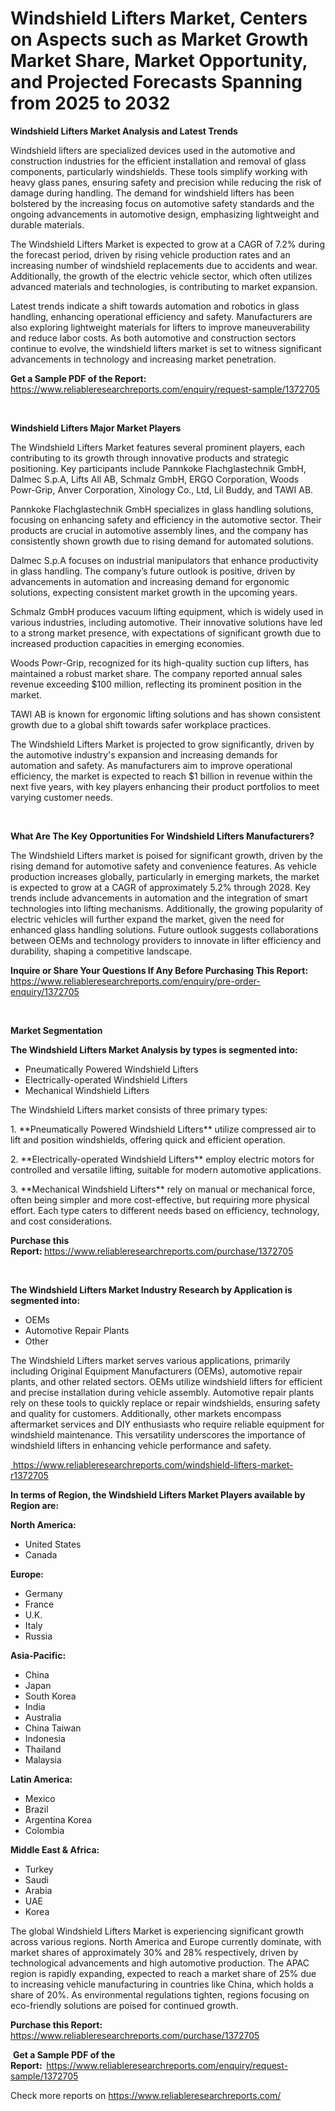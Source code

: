 <p><h1>Windshield Lifters Market, Centers on Aspects such as Market Growth Market Share, Market Opportunity, and Projected Forecasts Spanning from 2025 to 2032</h1></p><p><strong>Windshield Lifters Market Analysis and Latest Trends</strong></p>
<p><p>Windshield lifters are specialized devices used in the automotive and construction industries for the efficient installation and removal of glass components, particularly windshields. These tools simplify working with heavy glass panes, ensuring safety and precision while reducing the risk of damage during handling. The demand for windshield lifters has been bolstered by the increasing focus on automotive safety standards and the ongoing advancements in automotive design, emphasizing lightweight and durable materials.</p><p>The Windshield Lifters Market is expected to grow at a CAGR of 7.2% during the forecast period, driven by rising vehicle production rates and an increasing number of windshield replacements due to accidents and wear. Additionally, the growth of the electric vehicle sector, which often utilizes advanced materials and technologies, is contributing to market expansion. </p><p>Latest trends indicate a shift towards automation and robotics in glass handling, enhancing operational efficiency and safety. Manufacturers are also exploring lightweight materials for lifters to improve maneuverability and reduce labor costs. As both automotive and construction sectors continue to evolve, the windshield lifters market is set to witness significant advancements in technology and increasing market penetration.</p></p>
<p><strong>Get a Sample PDF of the Report:&nbsp;</strong> <a href="https://www.reliableresearchreports.com/enquiry/request-sample/1372705?utm_campaign=2246&utm_medium=2&utm_source=Github&utm_content=ia&utm_term=22032025&utm_id=windshield-lifters">https://www.reliableresearchreports.com/enquiry/request-sample/1372705</a></p>
<p>&nbsp;</p>
<p><strong>Windshield Lifters Major Market Players</strong></p>
<p><p>The Windshield Lifters Market features several prominent players, each contributing to its growth through innovative products and strategic positioning. Key participants include Pannkoke Flachglastechnik GmbH, Dalmec S.p.A, Lifts All AB, Schmalz GmbH, ERGO Corporation, Woods Powr-Grip, Anver Corporation, Xinology Co., Ltd, Lil Buddy, and TAWI AB.</p><p>Pannkoke Flachglastechnik GmbH specializes in glass handling solutions, focusing on enhancing safety and efficiency in the automotive sector. Their products are crucial in automotive assembly lines, and the company has consistently shown growth due to rising demand for automated solutions.</p><p>Dalmec S.p.A focuses on industrial manipulators that enhance productivity in glass handling. The company’s future outlook is positive, driven by advancements in automation and increasing demand for ergonomic solutions, expecting consistent market growth in the upcoming years.</p><p>Schmalz GmbH produces vacuum lifting equipment, which is widely used in various industries, including automotive. Their innovative solutions have led to a strong market presence, with expectations of significant growth due to increased production capacities in emerging economies.</p><p>Woods Powr-Grip, recognized for its high-quality suction cup lifters, has maintained a robust market share. The company reported annual sales revenue exceeding $100 million, reflecting its prominent position in the market.</p><p>TAWI AB is known for ergonomic lifting solutions and has shown consistent growth due to a global shift towards safer workplace practices.</p><p>The Windshield Lifters Market is projected to grow significantly, driven by the automotive industry's expansion and increasing demands for automation and safety. As manufacturers aim to improve operational efficiency, the market is expected to reach $1 billion in revenue within the next five years, with key players enhancing their product portfolios to meet varying customer needs.</p></p>
<p>&nbsp;</p>
<p><strong>What Are The Key Opportunities For Windshield Lifters Manufacturers?</strong></p>
<p><p>The Windshield Lifters market is poised for significant growth, driven by the rising demand for automotive safety and convenience features. As vehicle production increases globally, particularly in emerging markets, the market is expected to grow at a CAGR of approximately 5.2% through 2028. Key trends include advancements in automation and the integration of smart technologies into lifting mechanisms. Additionally, the growing popularity of electric vehicles will further expand the market, given the need for enhanced glass handling solutions. Future outlook suggests collaborations between OEMs and technology providers to innovate in lifter efficiency and durability, shaping a competitive landscape.</p></p>
<p><strong>Inquire or Share Your Questions If Any Before Purchasing This Report:</strong> <a href="https://www.reliableresearchreports.com/enquiry/pre-order-enquiry/1372705?utm_campaign=2246&utm_medium=2&utm_source=Github&utm_content=ia&utm_term=22032025&utm_id=windshield-lifters">https://www.reliableresearchreports.com/enquiry/pre-order-enquiry/1372705</a></p>
<p>&nbsp;</p>
<p><strong>Market Segmentation</strong></p>
<p><strong>The Windshield Lifters Market Analysis by types is segmented into:</strong></p>
<p><ul><li>Pneumatically Powered Windshield Lifters</li><li>Electrically-operated Windshield Lifters</li><li>Mechanical Windshield Lifters</li></ul></p>
<p><p>The Windshield Lifters market consists of three primary types: </p><p>1. **Pneumatically Powered Windshield Lifters** utilize compressed air to lift and position windshields, offering quick and efficient operation. </p><p>2. **Electrically-operated Windshield Lifters** employ electric motors for controlled and versatile lifting, suitable for modern automotive applications. </p><p>3. **Mechanical Windshield Lifters** rely on manual or mechanical force, often being simpler and more cost-effective, but requiring more physical effort. Each type caters to different needs based on efficiency, technology, and cost considerations.</p></p>
<p><strong>Purchase this Report:&nbsp;</strong><a href="https://www.reliableresearchreports.com/purchase/1372705?utm_campaign=2246&utm_medium=2&utm_source=Github&utm_content=ia&utm_term=22032025&utm_id=windshield-lifters">https://www.reliableresearchreports.com/purchase/1372705</a></p>
<p>&nbsp;</p>
<p><strong>The Windshield Lifters Market Industry Research by Application is segmented into:</strong></p>
<p><ul><li>OEMs</li><li>Automotive Repair Plants</li><li>Other</li></ul></p>
<p><p>The Windshield Lifters market serves various applications, primarily including Original Equipment Manufacturers (OEMs), automotive repair plants, and other related sectors. OEMs utilize windshield lifters for efficient and precise installation during vehicle assembly. Automotive repair plants rely on these tools to quickly replace or repair windshields, ensuring safety and quality for customers. Additionally, other markets encompass aftermarket services and DIY enthusiasts who require reliable equipment for windshield maintenance. This versatility underscores the importance of windshield lifters in enhancing vehicle performance and safety.</p></p>
<p><a href="https://www.reliableresearchreports.com/windshield-lifters-market-r1372705?utm_campaign=2246&utm_medium=2&utm_source=Github&utm_content=ia&utm_term=22032025&utm_id=windshield-lifters">&nbsp;https://www.reliableresearchreports.com/windshield-lifters-market-r1372705</a></p>
<p><strong>In terms of Region, the Windshield Lifters Market Players available by Region are:</strong></p>
<p>
    <p> <strong> North America: </strong>
        <ul>
            <li>United States</li>
            <li>Canada</li>
        </ul>
        </p> 
    <p> <strong> Europe: </strong>
        <ul>
            <li>Germany</li>
            <li>France</li>
            <li>U.K.</li>
            <li>Italy</li>
            <li>Russia</li>
        </ul>
        </p> 
    <p> <strong> Asia-Pacific: </strong>
        <ul>
            <li>China</li>
            <li>Japan</li>
            <li>South Korea</li>
            <li>India</li>
            <li>Australia</li>
            <li>China Taiwan</li>
            <li>Indonesia</li>
            <li>Thailand</li>
            <li>Malaysia</li>
        </ul>
        </p> 
    <p> <strong> Latin America: </strong>
        <ul>
            <li>Mexico</li>
            <li>Brazil</li>
            <li>Argentina Korea</li>
            <li>Colombia</li>
        </ul>
        </p> 
    <p> <strong> Middle East & Africa: </strong>
        <ul>
            <li>Turkey</li>
            <li>Saudi</li>
            <li>Arabia</li>
            <li>UAE</li>
            <li>Korea</li>
        </ul>
    </p>
    </p>
<p><p>The global Windshield Lifters Market is experiencing significant growth across various regions. North America and Europe currently dominate, with market shares of approximately 30% and 28% respectively, driven by technological advancements and high automotive production. The APAC region is rapidly expanding, expected to reach a market share of 25% due to increasing vehicle manufacturing in countries like China, which holds a share of 20%. As environmental regulations tighten, regions focusing on eco-friendly solutions are poised for continued growth.</p></p>
<p><strong>Purchase this Report: </strong><a href="https://www.reliableresearchreports.com/purchase/1372705?utm_campaign=2246&utm_medium=2&utm_source=Github&utm_content=ia&utm_term=22032025&utm_id=windshield-lifters">https://www.reliableresearchreports.com/purchase/1372705</a></p>
<p>&nbsp;<strong>Get a Sample PDF of the Report:&nbsp;&nbsp;</strong><a href="https://www.reliableresearchreports.com/enquiry/request-sample/1372705?utm_campaign=2246&utm_medium=2&utm_source=Github&utm_content=ia&utm_term=22032025&utm_id=windshield-lifters">https://www.reliableresearchreports.com/enquiry/request-sample/1372705</a></p>
<p><strong></strong></p>
<p>Check more reports on <a href="https://www.reliableresearchreports.com/?utm_campaign=2246&utm_medium=2&utm_source=Github&utm_content=ia&utm_term=22032025&utm_id=windshield-lifters">https://www.reliableresearchreports.com/</a></p>